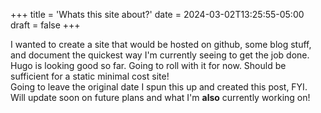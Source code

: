 +++
title = 'Whats this site about?'
date = 2024-03-02T13:25:55-05:00
draft = false
+++


I wanted to create a site that would be hosted on github, some blog stuff, and document the quickest way I'm currently seeing to get the job done.  
Hugo is looking good so far. Going to roll with it for now. Should be sufficient for a static minimal cost site!  
Going to leave the original date I spun this up and created this post, FYI.  
Will update soon on future plans and what I'm **also** currently working on!  